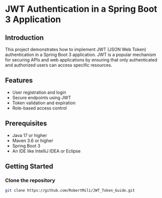 # JWT Authentication in a Spring Boot 3 Application

## Introduction

This project demonstrates how to implement JWT (JSON Web Token) authentication in a Spring Boot 3 application. JWT is a popular mechanism for securing APIs and web applications by ensuring that only authenticated and authorized users can access specific resources.

## Features

- User registration and login
- Secure endpoints using JWT
- Token validation and expiration
- Role-based access control

## Prerequisites

- Java 17 or higher
- Maven 3.6 or higher
- Spring Boot 3
- An IDE like IntelliJ IDEA or Eclipse

## Getting Started

### Clone the repository

```sh
git clone https://github.com/RobertMili/JWT_Token_Guide.git



